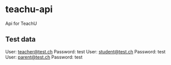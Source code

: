 # teachu-api
Api for TeachU 

## Test data
User: teacher@test.ch
Password: test
User: student@test.ch
Password: test
User: parent@test.ch
Password: test
